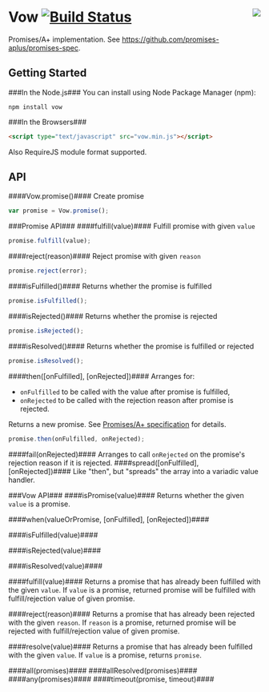 <a href="http://promises-aplus.github.com/promises-spec"><img src="http://promises-aplus.github.com/promises-spec/assets/logo-small.png" align="right" /></a>
Vow [![Build Status](https://secure.travis-ci.org/dfilatov/jspromise.png)](http://travis-ci.org/dfilatov/jspromise)
=========

Promises/A+ implementation.
See https://github.com/promises-aplus/promises-spec.

Getting Started
---------------
###In the Node.js###
You can install using Node Package Manager (npm):

    npm install vow

###In the Browsers###
```html
<script type="text/javascript" src="vow.min.js"></script>
```
Also RequireJS module format supported.

API
---
####Vow.promise()####
Create promise
````javascript
var promise = Vow.promise();    
````
###Promise API###
####fulfill(value)####
Fulfill promise with given ````value````
````javascript
promise.fulfill(value);
````
####reject(reason)####
Reject promise with given ````reason````
````javascript
promise.reject(error);
````
####isFulfilled()####
Returns whether the promise is fulfilled
````javascript
promise.isFulfilled();
````
####isRejected()####
Returns whether the promise is rejected
````javascript
promise.isRejected();
````
####isResolved()####
Returns whether the promise is fulfilled or rejected
````javascript
promise.isResolved();
````
####then([onFulfilled], [onRejected])####
Arranges for:
  * ````onFulfilled```` to be called with the value after promise is fulfilled,
  * ````onRejected```` to be called with the rejection reason after promise is rejected.
 
Returns a new promise. See [Promises/A+ specification](https://github.com/promises-aplus/promises-spec) for details.

````javascript
promise.then(onFulfilled, onRejected);
````
####fail(onRejected)####
Arranges to call ````onRejected```` on the promise's rejection reason if it is rejected.
####spread([onFulfilled], [onRejected])####
Like "then", but "spreads" the array into a variadic value handler.

###Vow API###
####isPromise(value)####
Returns whether the given ````value```` is a promise.

####when(valueOrPromise, [onFulfilled], [onRejected])####

####isFulfilled(value)####

####isRejected(value)####

####isResolved(value)####

####fulfill(value)####
Returns a promise that has already been fulfilled with the given ````value````. If ````value```` is a promise, returned promise will be fulfilled with fulfill/rejection value of given promise.

####reject(reason)####
Returns a promise that has already been rejected with the given ````reason````. If ````reason```` is a promise, returned promise will be rejected with fulfill/rejection value of given promise.

####resolve(value)####
Returns a promise that has already been fulfilled with the given ````value````. If ````value```` is a promise, returns ````promise````.

####all(promises)####
####allResolved(promises)####
####any(promises)####
####timeout(promise, timeout)####
